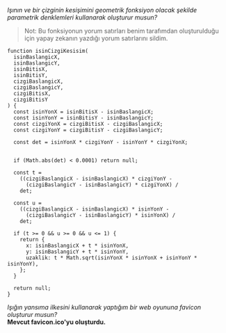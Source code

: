 _Işının ve bir çizginin kesişimini geometrik fonksiyon olacak şekilde parametrik denklemleri kullanarak oluşturur musun?_

> Not: Bu fonksiyonun yorum satırları benim tarafımdan oluşturulduğu için yapay zekanın yazdığı yorum satırlarını sildim.

```
function isinCizgiKesisim(
  isinBaslangicX,
  isinBaslangicY,
  isinBitisX,
  isinBitisY,
  cizgiBaslangicX,
  cizgiBaslangicY,
  cizgiBitisX,
  cizgiBitisY
) {
  const isinYonX = isinBitisX - isinBaslangicX;
  const isinYonY = isinBitisY - isinBaslangicY;
  const cizgiYonX = cizgiBitisX - cizgiBaslangicX;
  const cizgiYonY = cizgiBitisY - cizgiBaslangicY;

  const det = isinYonX * cizgiYonY - isinYonY * cizgiYonX;


  if (Math.abs(det) < 0.0001) return null;

  const t =
    ((cizgiBaslangicX - isinBaslangicX) * cizgiYonY -
      (cizgiBaslangicY - isinBaslangicY) * cizgiYonX) /
    det;

  const u =
    ((cizgiBaslangicX - isinBaslangicX) * isinYonY -
      (cizgiBaslangicY - isinBaslangicY) * isinYonX) /
    det;

  if (t >= 0 && u >= 0 && u <= 1) {
    return {
      x: isinBaslangicX + t * isinYonX,
      y: isinBaslangicY + t * isinYonY,
      uzaklik: t * Math.sqrt(isinYonX * isinYonX + isinYonY * isinYonY),
    };
  }

  return null;
}
```

_Işığın yansıma ilkesini kullanarak yaptığım bir web oyununa favicon oluşturur musun?_\
**Mevcut favicon.ico'yu oluşturdu.**
